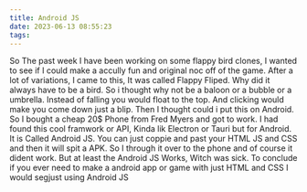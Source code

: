 ```yaml
---
title: Android JS
date: 2023-06-13 08:55:23
tags:
---
```

So The past week I have been working on some flappy bird clones, I wanted to see if I could make a accully fun and original noc off of the game. After a lot of variations, I came to this, It was called Flappy Fliped. Why did it always have to be a bird. So i thought why not be a baloon or a bubble or a umbrella. Instead of falling you would float to the top. And clicking would make you come down just a blip. Then I thought could i put this on Android. So I bought a cheap 20$ Phone from Fred Myers and got to work. I had found this cool framwork or API, Kinda lik Electron or Tauri but for Android. It is Called Android JS. You can just coppie and past your HTML JS and CSS and then it will spit a APK. So I through it over to the phone and of course it dident work. But at least the Android JS Works, Witch was sick. To conclude if you ever need to make a android app or game with just HTML and CSS I would segjust using Android JS